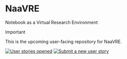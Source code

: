 # NaaVRE

Notebook as a Virtual Research Environment

> [!IMPORTANT]
> This is the upcoming user-facing repository for NaaVRE.

[![User stories opened](https://img.shields.io/github/issues/NaaVRE/NaaVRE/user%20stories?style=for-the-badge&label=User%20stories&color=0E8A16)](https://github.com/NaaVRE/NaaVRE/labels/user%20story)
[![Submit a new user story](https://img.shields.io/badge/New_user_story-Submit-0E8A16?style=for-the-badge)](https://github.com/NaaVRE/NaaVRE/issues/new/choose)
